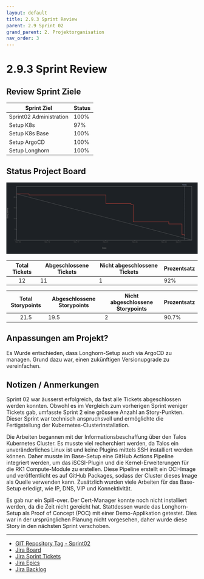 ```yaml
---
layout: default
title: 2.9.3 Sprint Review
parent: 2.9 Sprint 02
grand_parent: 2. Projektorganisation
nav_order: 3
---
```


# 2.9.3 Sprint Review

## Review Sprint Ziele

| **Sprint Ziel**         | **Status** |
| ----------------------- | ---------- |
| Sprint02 Administration | 100%       |
| Setup K8s               | 97%        |
| Setup K8s Base          | 100%       |
| Setup ArgoCD            | 100%       |
| Setup Longhorn          | 100%       |

## Status Project Board

![Burndown_Sprint02](../../../resources/images/burndown-sp02.png)

| **Total Tickets** | **Abgeschlossene Tickets** | **Nicht abgeschlossene Tickets** | **Prozentsatz** |
| :---------------: | -------------------------- | -------------------------------- | --------------- |
|        12         | 11                         | 1                                | 92%             |

| **Total Storypoints** | **Abgeschlossene Storypoints** | **Nicht abgeschlossene Storypoints** | **Prozentsatz** |
| :-------------------: | ------------------------------ | ------------------------------------ | --------------- |
|         21.5          | 19.5                           | 2                                    | 90.7%           |

## Anpassungen am Projekt?

Es Wurde entschieden, dass Longhorn-Setup auch via ArgoCD zu managen. Grund dazu war, einen zukünftigen Versionupgrade zu vereinfachen.

## Notizen / Anmerkungen

Sprint 02 war äusserst erfolgreich, da fast alle Tickets abgeschlossen werden konnten. Obwohl es im Vergleich zum vorherigen Sprint weniger Tickets gab, umfasste Sprint 2 eine grössere Anzahl an Story-Punkten. Dieser Sprint war technisch anspruchsvoll und ermöglichte die Fertigstellung der Kubernetes-Clusterinstallation.

Die Arbeiten begannen mit der Informationsbeschaffung über den Talos Kubernetes Cluster. Es musste viel recherchiert werden, da Talos ein unveränderliches Linux ist und keine Plugins mittels SSH installiert werden können. Daher musste im Base-Setup eine GitHub Actions Pipeline integriert werden, um das iSCSI-Plugin und die Kernel-Erweiterungen für die RK1 Compute-Module zu erstellen. Diese Pipeline erstellt ein OCI-Image und veröffentlicht es auf GitHub Packages, sodass der Cluster dieses Image als Quelle verwenden kann. Zusätzlich wurden viele Arbeiten für das Base-Setup erledigt, wie IP, DNS, VIP und Konnektivität.

Es gab nur ein Spill-over. Der Cert-Manager konnte noch nicht installiert werden, da die Zeit nicht gereicht hat. Stattdessen wurde das Longhorn-Setup als Proof of Concept (POC) mit einer Demo-Applikation getestet. Dies war in der ursprünglichen Planung nicht vorgesehen, daher wurde diese Story in den nächsten Sprint verschoben.

---

- [GIT Repository Tag - Sprint02](https://github.com/Cloud-native-engineering/sem04_docs/releases/tag/sprint-02)
- [Jira Board](https://itcne23.atlassian.net/jira/software/projects/CNC/boards/5)
- [Jira Sprint Tickets](https://itcne23.atlassian.net/jira/software/projects/CNC/issues/CNC-32?jql=project%20%3D%20%22CNC%22%20AND%20sprint%20IN%20%2810%2C%2011%29%20ORDER%20BY%20created%20DESC)
- [Jira Epics](https://itcne23.atlassian.net/jira/software/projects/CNC/issues/CNC-32?jql=project%20%3D%20%22CNC%22%20AND%20sprint%20%3D%2010%20AND%20type%20%3D%20Epic%20ORDER%20BY%20created%20DESC)
- [Jira Backlog](https://itcne23.atlassian.net/jira/software/projects/CNC/boards/5/backlog)
